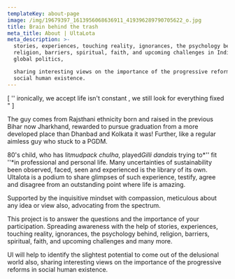 ```yaml
---
templateKey: about-page
image: /img/19679397_1613956068636911_419396289790705622_o.jpg
title: Brain behind the trash
meta_title: About | UltaLota
meta_description: >-
  stories, experiences, touching reality, ignorances, the psychology behind,
  religion, barriers, spiritual, faith, and upcoming challenges in Indian and
  global politics,

  sharing interesting views on the importance of the progressive reforms in
  social human existence.
---
```


\[ '' ironically, we accept life isn't constant , we still look for everything fixed " ]

The guy comes from Rajsthani ethnicity born and raised in the previous Bihar now Jharkhand, rewarded to pursue graduation from a more developed place than Dhanbad and Kolkata it was! Further, like a regular aimless guy who stuck to a PGDM.

80's child, who has lit*mudpack chulha*, played*Gilli danda*is trying to*'' fit ''*in professional and personal life. Many uncertainties of sustainability been observed, faced, seen and experienced is the library of its own. Ultalota is a podium to share glimpses of such experience, testify, agree and disagree from an outstanding point where life is amazing.

Supported by the inquisitive mindset with compassion, meticulous about any idea or view also, advocating from the spectrum.

This project is to answer the questions and the importance of your participation. Spreading awareness with the help of stories, experiences, touching reality, ignorances, the psychology behind, religion, barriers, spiritual, faith, and upcoming challenges and many more.

Ul will help to identify the slightest potential to come out of the delusional world also, sharing interesting views on the importance of the progressive reforms in social human existence.
